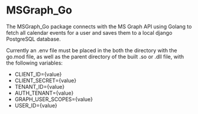 # MSGraph_Go

The MSGraph_Go package connects with the MS Graph API using Golang to fetch all calendar events for a user and saves them to a local django PostgreSQL database.

Currently an .env file must be placed in the both the directory with the go.mod file, as well as the parent directory of the built .so or .dll file, with the following variables:

* CLIENT_ID={value}  
* CLIENT_SECRET={value}  
* TENANT_ID={value}  
* AUTH_TENANT={value}  
* GRAPH_USER_SCOPES={value}  
* USER_ID={value}  